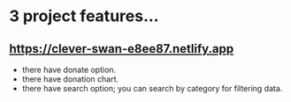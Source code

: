 # 3 project features...
## https://clever-swan-e8ee87.netlify.app
- there have donate option.
- there have donation chart.
- there have search option; you can search by category for filtering data.
